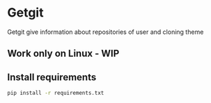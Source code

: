 # Getgit
Getgit give information about repositories of user and cloning theme

## Work only on Linux - WIP

## Install  requirements
```sh
pip install -r requirements.txt 
```
